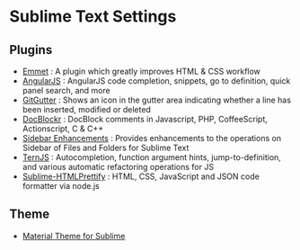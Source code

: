 # Sublime Text Settings

## Plugins
+ [Emmet](http://emmet.io/) : A plugin which greatly improves HTML & CSS workflow
+ [AngularJS](https://packagecontrol.io/packages/AngularJS) : AngularJS code completion, snippets, go to definition, quick panel search, and more
+ [GitGutter](https://github.com/jisaacks/GitGutter) : Shows an icon in the gutter area indicating whether a line has been inserted, modified or deleted
+ [DocBlockr](https://github.com/spadgos/sublime-jsdocs) : DocBlock comments in Javascript, PHP, CoffeeScript, Actionscript, C & C++
+ [Sidebar Enhancements](https://github.com/titoBouzout/SideBarEnhancements) : Provides enhancements to the operations on Sidebar of Files and Folders for Sublime Text
+ [TernJS](https://packagecontrol.io/packages/TernJS) : Autocompletion, function argument hints, jump-to-definition, and various automatic refactoring operations for JS
+ [Sublime-HTMLPrettify](https://github.com/victorporof/Sublime-HTMLPrettify) : HTML, CSS, JavaScript and JSON code formatter via node.js

## Theme
+ [Material Theme for Sublime](https://equinusocio.github.io/material-theme/)

